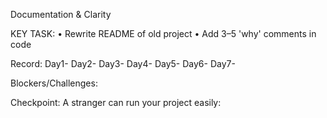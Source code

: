 Documentation & Clarity

KEY TASK:
• Rewrite README of old project
• Add 3–5 'why' comments in code

Record:
    Day1-
    Day2-
    Day3-
    Day4-
    Day5-
    Day6-
    Day7-

Blockers/Challenges:

Checkpoint:
    A stranger can run your project easily: